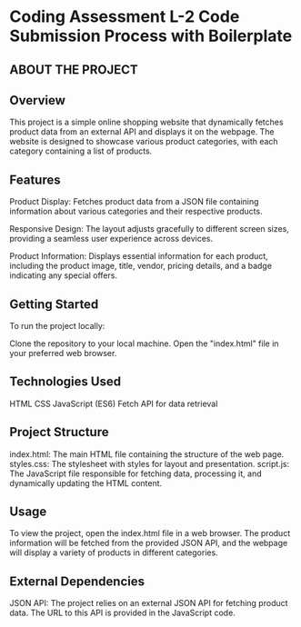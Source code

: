 # Coding Assessment L-2 Code Submission Process with Boilerplate

## ABOUT THE PROJECT

## Overview

This project is a simple online shopping website that dynamically fetches product data from an external API and displays it on the webpage. The website is designed to showcase various product categories, with each category containing a list of products.

## Features

Product Display: Fetches product data from a JSON file containing information about various categories and their respective products.

Responsive Design: The layout adjusts gracefully to different screen sizes, providing a seamless user experience across devices.

Product Information: Displays essential information for each product, including the product image, title, vendor, pricing details, and a badge indicating any special offers.

## Getting Started

To run the project locally:

Clone the repository to your local machine.
Open the "index.html" file in your preferred web browser.

## Technologies Used

HTML
CSS
JavaScript (ES6)
Fetch API for data retrieval

## Project Structure

index.html: The main HTML file containing the structure of the web page.
styles.css: The stylesheet with styles for layout and presentation.
script.js: The JavaScript file responsible for fetching data, processing it, and dynamically updating the HTML content.

## Usage

To view the project, open the index.html file in a web browser. The product information will be fetched from the provided JSON API, and the webpage will display a variety of products in different categories.

## External Dependencies

JSON API: The project relies on an external JSON API for fetching product data. The URL to this API is provided in the JavaScript code.